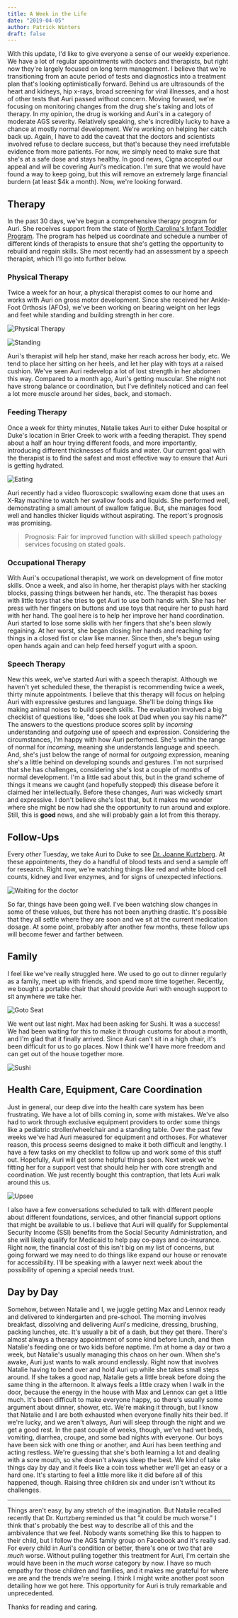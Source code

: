 ```yaml
---
title: A Week in the Life
date: "2019-04-05"
author: Patrick Winters
draft: false
---
```


With this update, I'd like to give everyone a sense of our weekly experience. We have a lot of regular appointments with doctors and therapists, but right now they're largely focused on long term management. I believe that we're transitioning from an acute period of tests and diagnostics into a treatment plan that's looking optimistically forward. Behind us are ultrasounds of the heart and kidneys, hip x-rays, broad screening for viral illnesses, and a host of other tests that Auri passed without concern. Moving forward, we're focusing on monitoring changes from the drug she's taking and lots of therapy. In my opinion, the drug is working and Auri's in a category of moderate AGS severity. Relatively speaking, she's incredibly lucky to have a chance at mostly normal development. We're working on helping her catch back up. Again, I have to add the caveat that the doctors and scientists involved refuse to declare success, but that's because they need irrefutable evidence from more patients. For now, we simply need to make sure that she's at a safe dose and stays healthy. In good news, Cigna accepted our appeal and will be covering Auri's medication. I'm sure that we would have found a way to keep going, but this will remove an extremely large financial burdern (at least $4k a month). Now, we're looking forward.

## Therapy
In the past 30 days, we've begun a comprehensive therapy program for Auri. She receives support from the state of [North Carolina's Infant Toddler Program](https://beearly.nc.gov/). The program has helped us coordinate and schedule a number of different kinds of therapists to ensure that she's getting the opportunity to rebuild and regain skills. She most recently had an assessment by a speech therapist, which I'll go into further below.

### Physical Therapy
Twice a week for an hour, a physical therapist comes to our home and works with Auri on gross motor development. Since she received her Ankle-Foot Orthosis (AFOs), we've been working on bearing weight on her legs and feet while standing and building strength in her core.

![Physical Therapy](./physical_therapy.png)

![Standing](./standing.jpg)

Auri's therapist will help her stand, make her reach across her body, etc. We tend to place her sitting on her heels, and let her play with toys at a raised cushion. We've seen Auri redevelop  a lot of lost strength in her abdomen this way. Compared to a month ago, Auri's getting muscular. She might not have strong balance or coordination, but I've definitely noticed and can feel a lot more muscle around her sides, back, and stomach.

### Feeding Therapy
Once a week for thirty minutes, Natalie takes Auri to either Duke hospital or Duke's location in Brier Creek to work with a feeding therapist. They spend about a half an hour trying different foods, and more importantly, introducing different thicknesses of fluids and water. Our current goal with the therapist is to find the safest and most effective way to ensure that Auri is getting hydrated.

![Eating](./eating.jpg)

Auri recently had a video fluoroscopic swallowing exam done that uses an X-Ray machine to watch her swallow foods and liquids. She performed well, demonstrating a small amount of swallow fatigue. But, she manages food well and handles thicker liquids without aspirating. The report's prognosis was promising.

>  Prognosis: Fair for improved function with skilled speech pathology services focusing on stated goals.

### Occupational Therapy
With Auri's occupational therapist, we work on development of fine motor skills. Once a week, and also in home, her therapist plays with her stacking blocks, passing things between her hands, etc. The therapist has boxes with little toys that she tries to get Auri to use both hands with. She has her press with her fingers on buttons and use toys that require her to  push hard with her hand. The goal here is to help her improve her hand coordination. Auri started to lose some skills with her fingers that she's been slowly regaining. At her worst, she began closing her hands and reaching for things in a closed fist or claw like manner. Since then, she's begun using open hands again and can help feed herself yogurt with a spoon.

### Speech Therapy
New this week, we've started Auri with a speech therapist. Although we haven't yet scheduled  these, the therapist is recommending twice a week, thirty minute appointments. I believe that this therapy will focus on helping Auri with expressive gestures and language. She'll be doing things like  making animal noises to build speech skills. The evaluation involved a big checklist of questions like, "does she look at Dad when you say his name?" The answers to the questions produce scores split by _incoming_ understanding and _outgoing_ use of speech and expression. Considering the circumstances, I'm happy with how Auri performed. She's within the range of normal for _incoming_, meaning she understands language and speech. And, she's just below the range of normal for _outgoing_ expression, meaning she's a little behind on developing sounds and gestures. I'm not surprised that she has challenges, considering she's lost a couple of months of normal development. I'm a little sad about this, but in the grand scheme of things it means we caught (and hopefully stopped) this disease before it claimed her intellectually. Before these changes, Auri was wickedly smart and expressive. I don't believe she's lost that, but it makes me wonder where she might be now had she the opportunity to run around and explore. Still, this is **good** news, and she will probably gain a lot from this therapy.

## Follow-Ups
Every _other_ Tuesday, we take Auri to Duke to see [Dr. Joanne Kurtzberg](https://www.dukehealth.org/find-doctors-physicians/joanne-kurtzberg-md). At these appointments, they do a handful of blood tests and send a sample off for research. Right now, we're watching things like red and white blood cell counts, kidney and liver enzymes, and for signs of unexpected infections.

![Waiting for the doctor](./waiting.png)

So far, things have been going well. I've been watching slow changes in some of these values, but there has not been anything drastic. It's possible that they all settle where they are soon and we sit at the current medication dosage. At some point, probably after another few months, these follow ups will become fewer and farther between.

## Family
I feel like we've really struggled here. We used to go out to dinner regularly as a family, meet up with friends, and spend more time together. Recently, we bought a portable chair that should provide Auri with enough support to sit anywhere we take her.

![Goto Seat](./goto_seat.jpg)

We went out last night. Max had been asking for Sushi. It was a success! We had been waiting for this to make it through customs for about a month, and I'm glad that it finally arrived. Since Auri can't sit in a high chair, it's been difficult for us to go places. Now I think we'll have more freedom and can get out of the house together more.

![Sushi](./sushi.jpg)

## Health Care, Equipment, Care Coordination
Just in general, our deep dive into the health care system has been frustrating. We have a lot of bills coming in, some with mistakes. We've also had to work through exclusive equipment providers to order some things like a pediatric stroller/wheelchair and a standing table. Over the past few weeks we've had Auri measured for equipment and orthoses. For whatever reason, this process seems designed to make it both difficult and lengthy. I have a few tasks on my checklist to follow up and work some of this stuff out. Hopefully, Auri will get some helpful things soon. Next week we're fitting her for a support vest that should help her with core strength and coordination. We just recently bought this contraption, that lets Auri walk around this us.

![Upsee](./upsee.png)

I also have a few conversations scheduled to talk with different people about different foundations, services, and other financial support options that might be available to us. I believe that Auri will qualify for Supplemental Security Income (SSI) benefits from the Social Security Administration, and she will likely qualify for Medicaid to help pay co-pays and co-insurance. Right now, the financial cost of this isn't big on my list of concerns, but going forward we may need to do things like expand our house or renovate for accessibility. I'll be speaking with a lawyer next week about the possibility of opening a special needs trust.

## Day by Day
Somehow, between Natalie and I, we juggle getting Max and Lennox ready and delivered to kindergarten and pre-school. The morning involves breakfast, dissolving and delivering Auri's medicine, dressing, brushing, packing lunches, etc. It's usually a bit of a dash, but they get there. There's almost always a therapy appointment of some kind before lunch, and then Natalie's feeding one or two kids before naptime. I'm at home a day or two a week, but Natalie's usually managing this chaos on her own. When she's awake, Auri just wants to walk around endlessly. Right now that involves Natalie having to bend over and hold Auri up while she takes small steps around. If she takes a good nap, Natalie gets a little break before doing the same thing in the afternoon. It always feels a little crazy when I walk in the door, because the energy in the house with Max and Lennox can get a little much. It's been difficult to make everyone happy, so there's usually some argument about dinner, shower, etc. We're making it through, but I know that Natalie and I are both exhausted when everyone finally hits their bed. If we're lucky, and we aren't always, Auri will sleep through the night and we get a good rest. In the past couple of weeks, though, we've had wet beds, vomiting, diarrhea, croupe, and some bad nights with everyone. Our boys have been sick with one thing or another, and Auri has been teething and acting restless. We're guessing that she's both learning a lot and dealing with a sore mouth, so she doesn't always sleep the best. We kind of take things day by day and it feels like a coin toss whether we'll get an easy or a hard one. It's starting to feel a little more like it did before all of this happened, though. Raising three children six and under isn't without its challenges.

---

Things aren't easy, by any stretch of the imagination. But Natalie recalled recently that Dr. Kurtzberg reminded us that "it could be much worse." I think that's probably the best way to  describe all of this and the ambivalence that we feel. Nobody wants something like this to happen to their child, but I follow the AGS family group on Facebook and it's really sad. For every child in Auri's condition or better, there's one or two that are _much_ worse. Without pulling together this treatment for Auri, I'm certain she would have been in the _much worse_ category by now. I have so much empathy for those children and families, and it makes me grateful for where we are and the trends we're seeing. I think I might write another post soon detailing how we got here. This opportunity for Auri is truly remarkable and unprecedented.

Thanks for reading and caring.